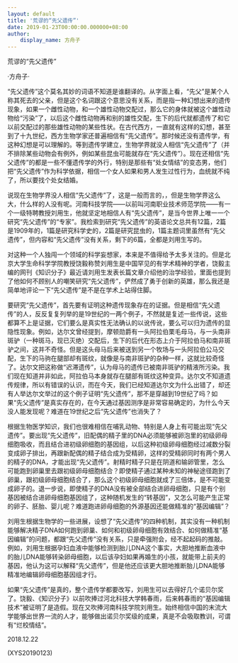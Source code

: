 ```yaml
---
layout: default
title: '荒谬的“先父遗传”'
date: 2019-01-23T00:00:00.000000+08:00
author:
    display_name: 方舟子
---
```


荒谬的“先父遗传”

·方舟子·

“先父遗传”这个莫名其妙的词语不知道是谁翻译的。从字面上看，“先父”是某个人称其死去的父亲，但是这个名词跟这个意思没有关系，而是指一种幻想出来的遗传现象，如果一个雌性动物，和一个雄性动物交配过，那么它的身体就被这个雄性动物给“污染”了，以后这个雌性动物再和别的雄性交配，生下的后代就都遗传了和它以前交配过的那些雄性动物的某些性状。在古代西方，一直就有这样的幻想，甚至到了十九世纪，西方生物学家还普遍相信有“先父遗传”。那时候还没有遗传学，有这种幻想是可以理解的。等到遗传学建立，生物学界就没人相信“先父遗传”了（并不排除某些动物会有例外，例如某些昆虫可能就存在“先父遗传”）。现在还相信“先父遗传”的都是一些不懂遗传学的外行，特别是那些有“处女情结”的变态男，他们把“先父遗传”作为科学依据，相信一个女人如果和男人发生过性行为，血统就不纯了，所以要找个处女结婚。

说现在生物学界没人相信“先父遗传”了，这是一般而言的，，但是生物学界这么大，什么样的人没有呢。河南科技学院——以前叫河南职业技术师范学院——有一个一级特聘教授刘用生，他就坚定地相信人有“先父遗传”，是当今世界上唯一一个研究“先父遗传”的“专家”。我检索到研究“先父遗传”的英语论文总共有12篇，2篇是1909年的，1篇是研究科学史的，2篇是研究昆虫的，1篇主题词里虽然有“先父遗传”，但内容和“先父遗传”没有关系，剩下的6篇，全都是刘用生写的。

对这种一个人独闯一个领域的科学妄想家，本来是不值得给予太多关注的。但是北京大学生命科学学院教授饶毅称赞刘用生是中国罕见的有学术精神的学者，饶毅主编的网刊《知识分子》最近请刘用生发表长篇文章介绍他的治学经验，里面也提到了他如何不顾别人的嘲笑研究“先父遗传”，俨然成了勇于创新的英雄，那么我还是简单地评论一下“先父遗传”是不是在学术上站得住脚。

要研究“先父遗传”，首先要有证明这种遗传现象存在的证据。但是相信“先父遗传”的人，反反复复列举的是19世纪的一两个例子，不然就是复述一些传说，这些都算不上是证据，它们要么是真实性无法确认的以讹传讹，要么可以归为遗传的显隐性现象。例如，达尔文曾经提到，摩顿勋爵有一头阿拉伯栗毛母马，与一头南非斑驴（一种斑马，现已灭绝）交配后，生下的后代在形态上介于阿拉伯马和南非斑驴之间，这并不奇怪。但是这头母马后来被送到另一个牧场与一头阿拉伯公马交配，生下的马驹在腿部却有斑纹，就像是与南非斑驴的杂种一样，这就比较奇怪了。达尔文把这称做“迟滞遗传”，认为母马的遗传已被南非斑驴的精液所污染。我们现在知道并非如此，阿拉伯马本身就存在腿部有斑纹这种变异。达尔文不知道遗传规律，所以有错误的认识，而在今天，我们已经知道达尔文为什么出错了，却还有人举达尔文举过的这个例子证明“先父遗传”，那不是穿越到19世纪了吗？如果“先父遗传”是真实存在的，在今天通过基因测序是非常容易确定的，为什么今天没人能发现呢？难道在19世纪之后“先父遗传”也消失了？

根据生物医学知识，我们也很难相信在哺乳动物、特别是人身上有可能出现“先父遗传”。要出现“先父遗传”，旧配偶的精子里的DNA必须能够被卵泡里的初级卵母细胞吸收，而且结合进初级卵细胞的基因组，以后这种初级卵母细胞经过减数分裂变成卵子排出，再跟新配偶的精子结合成为受精卵，这样的受精卵同时有两个男人的精子的DNA，才能出现“先父遗传”。射精时精子只是在阴道和输卵管里，怎么可能跑到卵巢里去跟初级卵母细胞结合？即使精子通过某种未知的神秘途径跑到了卵巢，跟初级卵母细胞结合了，那么这个初级卵母细胞就成了三倍体，是不可能变成卵子的。退一步说，即使精子的DNA没有被全部结合进卵母细胞，只是有个别基因被结合进卵母细胞基因组了，这种随机发生的“转基因”，又怎么可能产生正常的卵子、胚胎、婴儿呢？难道跑进卵母细胞的外源基因还能做精准的“基因编辑”？

刘用生根据生物学的一些进展，设想了“先父遗传”的四种机制，其实没有一种机制能够解决精子DNA如何跑到卵巢、如何和初级卵母细胞有效结合、如何做精准“基因编辑”的问题，都跟“先父遗传”没有关系，只是牵强附会，经不起起码的推敲。例如，刘用生根据孕妇血液中能够检测到胎儿DNA这个事实，大胆地推断血液中的胎儿DNA能够转染卵母细胞，以后该孕妇如果再婚生的小孩，就能带上前夫的基因，他认为这可以解释“先父遗传”，但是他还应该更大胆地推断胎儿DNA能够精准地编辑卵母细胞基因组才行。

如果“先父遗传”是真的，整个遗传学都要改写，刘用生可以去得好几个诺贝尔奖了。饶毅、《知识分子》以前吹捧过河北科技大学韩春雨，后来韩春雨的“基因编辑技术”被证明了是造假。现在又吹捧河南科技学院刘用生。始终相信中国的末流大学能够出世界一流的人才，能够做出诺贝尔奖级的成果，真是不会吸取教训，可谓有“烂校情结”。

2018.12.22

(XYS20190123)


